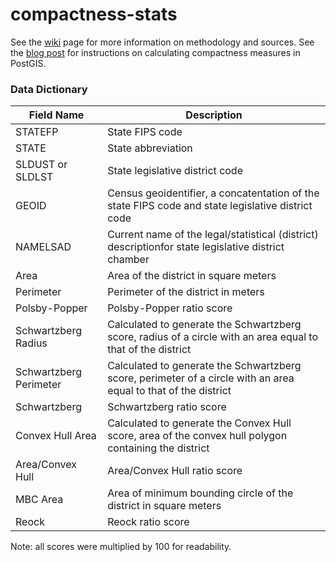 # compactness-stats

See the [wiki](https://github.com/cicero-data/compactness-stats/wiki) page for more information on methodology and sources. See the [blog post](https://www.azavea.com/blog/2016/07/11/measuring-district-compactness-postgis/) for instructions on calculating compactness measures in PostGIS.

### Data Dictionary

| Field Name  | Description |
| ------------- | ------------- |
| STATEFP  | State FIPS code  |
| STATE  | State abbreviation |
| SLDUST or SLDLST  | State legislative district code  |
| GEOID | Census geoidentifier, a concatentation of the state FIPS code and state legislative district code  |
| NAMELSAD | Current name of the legal/statistical (district) descriptionfor state legislative district chamber  |
| Area | Area of the district in square meters  |
| Perimeter | Perimeter of the district in meters  |
| Polsby-Popper | Polsby-Popper ratio score  |
| Schwartzberg Radius | Calculated to generate the Schwartzberg score, radius of a circle with an area equal to that of the district  |
| Schwartzberg Perimeter | Calculated to generate the Schwartzberg score, perimeter of a circle with an area equal to that of the district  |
| Schwartzberg | Schwartzberg ratio score  |
| Convex Hull Area | Calculated to generate the Convex Hull score, area of the convex hull polygon containing the district  |
| Area/Convex Hull | Area/Convex Hull ratio score  |
| MBC Area | Area of minimum bounding circle of the district in square meters  |
| Reock | Reock ratio score  |

Note: all scores were multiplied by 100 for readability.

